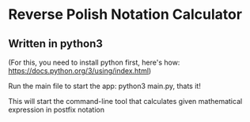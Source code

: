 Reverse Polish Notation Calculator
===================================
Written in python3
-------------------

(For this, you need to install python first, here's how: https://docs.python.org/3/using/index.html)

Run the main file to start the app: python3 main.py, thats it!

This will start the command-line tool that calculates given mathematical expression in postfix notation